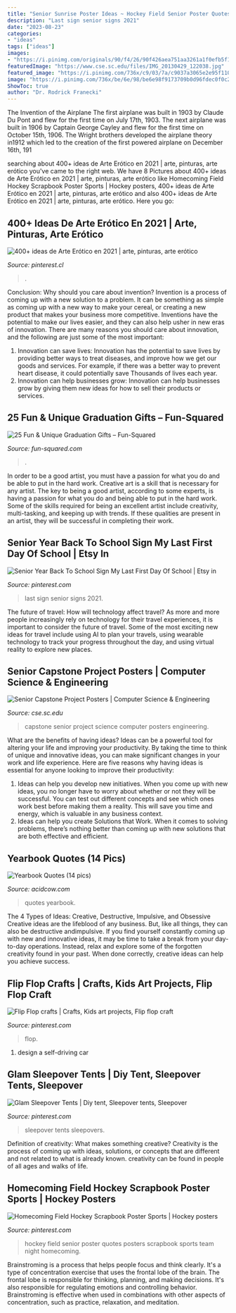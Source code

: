 ```yaml
---
title: "Senior Sunrise Poster Ideas ~ Hockey Field Senior Poster Quotes Posters Scrapbook Sports Team Night Homecoming"
description: "Last sign senior signs 2021"
date: "2023-08-23"
categories:
- "ideas"
tags: ["ideas"]
images:
- "https://i.pinimg.com/originals/90/f4/26/90f426aea751aa3261a1f0efb5f12649.jpg"
featuredImage: "https://www.cse.sc.edu/files/IMG_20130429_122038.jpg"
featured_image: "https://i.pinimg.com/736x/c9/03/7a/c9037a3065e2e95f110a33c688058f70.jpg"
image: "https://i.pinimg.com/736x/be/6e/98/be6e98f9173709b0d96fdec0f0c22730--hockey-quotes-field-hockey.jpg"
ShowToc: true
author: "Dr. Rodrick Franecki"
---
```



The Invention of the Airplane
The first airplane was built in 1903 by Claude Du Pont and flew for the first time on July 17th, 1903. The next airplane was built in 1906 by Captain George Cayley and flew for the first time on October 15th, 1906. The Wright brothers developed the airplane theory in1912 which led to the creation of the first powered airplane on December 16th, 191
	

		
searching about 400+ ideas de Arte Erótico en 2021 | arte, pinturas, arte erótico you've came to the right web. We have 8 Pictures about 400+ ideas de Arte Erótico en 2021 | arte, pinturas, arte erótico like Homecoming Field Hockey Scrapbook Poster Sports | Hockey posters, 400+ ideas de Arte Erótico en 2021 | arte, pinturas, arte erótico and also 400+ ideas de Arte Erótico en 2021 | arte, pinturas, arte erótico. Here you go:
		
    
## 400+ Ideas De Arte Erótico En 2021 | Arte, Pinturas, Arte Erótico

<img loading=lazy src="https://i.pinimg.com/474x/76/3d/31/763d31d156b952c08cd16bb51cad352f--brown-paper-vii.jpg" onerror="this.onerror=null;this.src='https://tse4.mm.bing.net/th?id=OIP.xSmZPM_CcVf1fGJmJRlTEQAAAA&amp;pid=15.1';" alt="400+ ideas de Arte Erótico en 2021 | arte, pinturas, arte erótico">

_Source: pinterest.cl_

>. 

	

Conclusion: Why should you care about invention?
Invention is a process of coming up with a new solution to a problem. It can be something as simple as coming up with a new way to make your cereal, or creating a new product that makes your business more competitive. Inventions have the potential to make our lives easier, and they can also help usher in new eras of innovation. There are many reasons you should care about innovation, and the following are just some of the most important: 
1) Innovation can save lives: Innovation has the potential to save lives by providing better ways to treat diseases, and improve how we get our goods and services. For example, if there was a better way to prevent heart disease, it could potentially save Thousands of lives each year. 
2) Innovation can help businesses grow: Innovation can help businesses grow by giving them new ideas for how to sell their products or services.

    
## 25 Fun &amp; Unique Graduation Gifts – Fun-Squared

<img loading=lazy src="https://fun-squared.com/wp-content/uploads/2017/05/graduation-eyes-765x1024.jpg" onerror="this.onerror=null;this.src='https://tse3.mm.bing.net/th?id=OIP.yyzX49-ijca-7Lf0-9TpCwHaJ6&amp;pid=15.1';" alt="25 Fun &amp; Unique Graduation Gifts – Fun-Squared">

_Source: fun-squared.com_

>. 

	

In order to be a good artist, you must have a passion for what you do and be able to put in the hard work.
Creative art is a skill that is necessary for any artist. The key to being a good artist, according to some experts, is having a passion for what you do and being able to put in the hard work. Some of the skills required for being an excellent artist include creativity, multi-tasking, and keeping up with trends. If these qualities are present in an artist, they will be successful in completing their work.

    
## Senior Year Back To School Sign My Last First Day Of School | Etsy In

<img loading=lazy src="https://i.pinimg.com/736x/92/60/94/926094651065c7e6bd0ec4d54f82f92b.jpg" onerror="this.onerror=null;this.src='https://tse3.mm.bing.net/th?id=OIP.9HgZ2TbevIqZ8F1U50KA7wHaHa&amp;pid=15.1';" alt="Senior Year Back To School Sign My Last First Day Of School | Etsy in">

_Source: pinterest.com_

>last sign senior signs 2021. 

	

The future of travel: How will technology affect travel?
As more and more people increasingly rely on technology for their travel experiences, it is important to consider the future of travel. Some of the most exciting new ideas for travel include using AI to plan your travels, using wearable technology to track your progress throughout the day, and using virtual reality to explore new places.

    
## Senior Capstone Project Posters | Computer Science &amp; Engineering

<img loading=lazy src="https://www.cse.sc.edu/files/IMG_20130429_122038.jpg" onerror="this.onerror=null;this.src='https://tse3.mm.bing.net/th?id=OIP.lAPGsM5Tb6s1ssJ3qoGxeQHaFj&amp;pid=15.1';" alt="Senior Capstone Project Posters | Computer Science &amp; Engineering">

_Source: cse.sc.edu_

>capstone senior project science computer posters engineering. 

	

What are the benefits of having ideas?
Ideas can be a powerful tool for altering your life and improving your productivity. By taking the time to think of unique and innovative ideas, you can make significant changes in your work and life experience. Here are five reasons why having ideas is essential for anyone looking to improve their productivity: 
1. Ideas can help you develop new initiatives. When you come up with new ideas, you no longer have to worry about whether or not they will be successful. You can test out different concepts and see which ones work best before making them a reality. This will save you time and energy, which is valuable in any business context. 
2. Ideas can help you create Solutions that Work. When it comes to solving problems, there’s nothing better than coming up with new solutions that are both effective and efficient.

    
## Yearbook Quotes (14 Pics)

<img loading=lazy src="https://cdn.acidcow.com/pics/20180315/yearbook_quotes_03.jpg" onerror="this.onerror=null;this.src='https://tse2.mm.bing.net/th?id=OIP.BKDGrGB99AhYYOypIi-3HQHaJ2&amp;pid=15.1';" alt="Yearbook Quotes (14 pics)">

_Source: acidcow.com_

>quotes yearbook. 

	

The 4 Types of Ideas: Creative, Destructive, Impulsive, and Obsessive
Creative ideas are the lifeblood of any business. But, like all things, they can also be destructive andimpulsive. If you find yourself constantly coming up with new and innovative ideas, it may be time to take a break from your day-to-day operations. Instead, relax and explore some of the forgotten creativity found in your past. When done correctly, creative ideas can help you achieve success.

    
## Flip Flop Crafts | Crafts, Kids Art Projects, Flip Flop Craft

<img loading=lazy src="https://i.pinimg.com/originals/90/f4/26/90f426aea751aa3261a1f0efb5f12649.jpg" onerror="this.onerror=null;this.src='https://tse4.mm.bing.net/th?id=OIP.qzcBFraZt5VCT_QONsspzwHaJ4&amp;pid=15.1';" alt="Flip Flop crafts | Crafts, Kids art projects, Flip flop craft">

_Source: pinterest.com_

>flop. 

	

1. design a self-driving car 

    
## Glam Sleepover Tents | Diy Tent, Sleepover Tents, Sleepover

<img loading=lazy src="https://i.pinimg.com/736x/c9/03/7a/c9037a3065e2e95f110a33c688058f70.jpg" onerror="this.onerror=null;this.src='https://tse4.mm.bing.net/th?id=OIP.9UihzsQP10r9VW2f_2haOgHaJ3&amp;pid=15.1';" alt="Glam Sleepover Tents | Diy tent, Sleepover tents, Sleepover">

_Source: pinterest.com_

>sleepover tents sleepovers. 

	

Definition of creativity: What makes something creative?
Creativity is the process of coming up with ideas, solutions, or concepts that are different and not related to what is already known. creativity can be found in people of all ages and walks of life.

    
## Homecoming Field Hockey Scrapbook Poster Sports | Hockey Posters

<img loading=lazy src="https://i.pinimg.com/736x/be/6e/98/be6e98f9173709b0d96fdec0f0c22730--hockey-quotes-field-hockey.jpg" onerror="this.onerror=null;this.src='https://tse4.mm.bing.net/th?id=OIP.Kuxtrs_MxSD9kMXtrY8lowHaJ3&amp;pid=15.1';" alt="Homecoming Field Hockey Scrapbook Poster Sports | Hockey posters">

_Source: pinterest.com_

>hockey field senior poster quotes posters scrapbook sports team night homecoming. 

	

Brainstroming is a process that helps people focus and think clearly. It's a type of concentration exercise that uses the frontal lobe of the brain. The frontal lobe is responsible for thinking, planning, and making decisions. It's also responsible for regulating emotions and controlling behavior. Brainstroming is effective when used in combinations with other aspects of concentration, such as practice, relaxation, and meditation.

